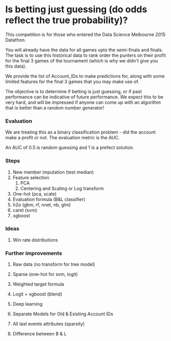 # Is betting just guessing (do odds reflect the true probability)?

This competition is for those who entered the Data Science Melbourne 2015 Datathon.

You will already have the data for all games upto the semi-finals and finals. The task is to use this historical data to rank order the punters on their profit for the final 3 games of the tournament (which is why we didn't give you this data).

We provide the list of Account_IDs to make predictions for, along with some limited features for the final 3 games that you may make use of.

The objective is to determine if betting is just guessing, or if past performance can be indicative of future performance. We expect this to be very hard, and will be impressed if anyone can come up with an algorithm that is better than a random number generator! 

### Evaluation

We are treating this as a binary classification problem - did the account make a profit or not. The evaluation metric is the AUC.

An AUC of 0.5 is random guessing and 1 is a prefect solution.

### Steps

1. New member imputation (test median)
2. Feature selection
	1. PCA
    2. Centering and Scaling or Log transform
3. One-hot (pca, scale)
4. Evaluation formula (B&L classifier)
5. h2o (gbm, rf, nnet, nb, glm)
6. caret (svm)
7. xgboost

### Ideas
1. Win rate distributions

### Further improvements
1. Raw data (no transform for tree model)
2. Sparse (one-hot for svm, logit)
3. Weighted target formula
4. Logit + xgboost (blend)
5. Deep learning
6. Separate Models for Old & Existing Account IDs

7. All last events attributes (sparsity)
8. Difference between B & L